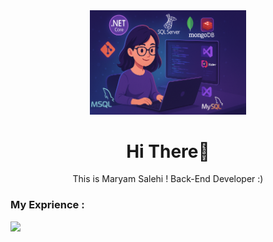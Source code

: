 <div align = 'center'>
  <img src ='./githubImage.png' alt = 'image' width = '250px'>
  <h1 >Hi There👋</h1>
<p>This is Maryam Salehi ! Back-End Developer :)</p>
</div>

<h3>My Exprience : </h3>
<img src='https://skillicons.dev/icons?i=cs,dotnet,git,github,html,css,js,bootstrap,jquery,mysql,redis'
